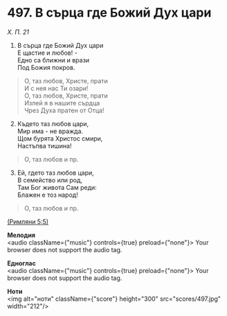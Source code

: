 # 497. В сърца где Божий Дух цари  

*Х. П. 21*  

1. В сърца где Божий Дух цари  
Е щастие и любов! -  
Едно са ближни и врази  
Под Божия покров.  

> О, таз любов, Христе, прати  
> И с нея нас Ти озари!  
> О, таз любов, Христе, прати  
> Излей я в нашите сърдца  
> Чрез Духа пратен от Отца!  

2. Където таз любов цари,  
Мир има - не вражда.  
Щом бурята Христос смири,  
Настъпва тишина!  

> О, таз любов и пр.  

3. Ей, гдето таз любов цари,  
В семейство или род,  
Там Бог живота Сам реди:  
Блажен е тоз народ!  

> О, таз любов и пр.  

[(Римляни 5:5)](http://biblia.bg/index.php?k=52&g=5&s=5)  

__Мелодия__  
<audio className={"music"} controls={true} preload={"none"}><source src="mp3/497.mp3" type="audio/mpeg"/>
Your browser does not support the audio tag.
</audio>  

__Едноглас__  
<audio className={"music"} controls={true} preload={"none"}><source src="transp/497.mp3" type="audio/mpeg"/>
Your browser does not support the audio tag.
</audio>  

__Ноти__  
<img alt="ноти" className={"score"} height="300" src="scores/497.jpg" width="212"/>
